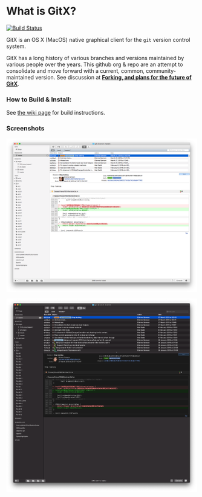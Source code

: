 # What is GitX?

[![Build Status](https://travis-ci.org/gitx/gitx.svg?branch=master)](https://travis-ci.org/gitx/gitx)

GitX is an OS X (MacOS) native graphical client for the `git` version
control system.

GitX has a long history of various branches and versions maintained by
various people over the years. This github org & repo are an attempt to
consolidate and move forward with a current, common, community-maintained
version. See discussion at [**Forking, and plans for the future of
GitX**](https://github.com/gitx/gitx.github.io/issues/1).

### How to Build & Install:

See [the wiki page](https://github.com/gitx/gitx/wiki/Build-instructions)
for build instructions.

### Screenshots

![screenshot of gitx with gitx repo opened](screenshot.png)

![dark screenshot of gitx with gitx repo opened](screenshot-dark.png)
